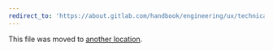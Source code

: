 ```yaml
---
redirect_to: 'https://about.gitlab.com/handbook/engineering/ux/technical-writing/workflow/#monthly-documentation-releases'
---
```


This file was moved to [another location](https://about.gitlab.com/handbook/engineering/ux/technical-writing/workflow/#monthly-documentation-releases).

<!-- This redirect file can be deleted after <2022-04-12>. -->
<!-- Before deletion, see: https://docs.gitlab.com/ee/development/documentation/#move-or-rename-a-page -->
